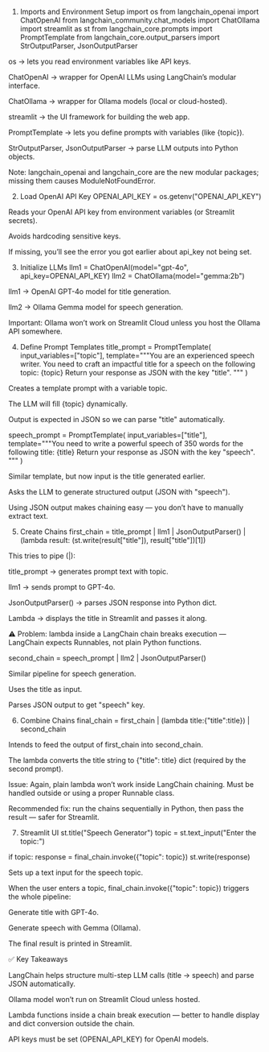 1. Imports and Environment Setup
import os
from langchain_openai import ChatOpenAI
from langchain_community.chat_models import ChatOllama
import streamlit as st
from langchain_core.prompts import PromptTemplate
from langchain_core.output_parsers import StrOutputParser, JsonOutputParser


os → lets you read environment variables like API keys.

ChatOpenAI → wrapper for OpenAI LLMs using LangChain’s modular interface.

ChatOllama → wrapper for Ollama models (local or cloud-hosted).

streamlit → the UI framework for building the web app.

PromptTemplate → lets you define prompts with variables (like {topic}).

StrOutputParser, JsonOutputParser → parse LLM outputs into Python objects.

Note: langchain_openai and langchain_core are the new modular packages; missing them causes ModuleNotFoundError.

2. Load OpenAI API Key
OPENAI_API_KEY = os.getenv("OPENAI_API_KEY")


Reads your OpenAI API key from environment variables (or Streamlit secrets).

Avoids hardcoding sensitive keys.

If missing, you’ll see the error you got earlier about api_key not being set.

3. Initialize LLMs
llm1 = ChatOpenAI(model="gpt-4o", api_key=OPENAI_API_KEY)
llm2 = ChatOllama(model="gemma:2b")


llm1 → OpenAI GPT-4o model for title generation.

llm2 → Ollama Gemma model for speech generation.

Important: Ollama won’t work on Streamlit Cloud unless you host the Ollama API somewhere.

4. Define Prompt Templates
title_prompt = PromptTemplate(
    input_variables=["topic"],
    template="""You are an experienced speech writer.
    You need to craft an impactful title for a speech 
    on the following topic: {topic}
    Return your response as JSON with the key "title".
    """
)


Creates a template prompt with a variable topic.

The LLM will fill {topic} dynamically.

Output is expected in JSON so we can parse "title" automatically.

speech_prompt = PromptTemplate(
    input_variables=["title"],
    template="""You need to write a powerful speech of 350 words
    for the following title: {title}
    Return your response as JSON with the key "speech".
    """
)


Similar template, but now input is the title generated earlier.

Asks the LLM to generate structured output (JSON with "speech").

Using JSON output makes chaining easy — you don’t have to manually extract text.

5. Create Chains
first_chain = title_prompt | llm1 | JsonOutputParser() | (lambda result: (st.write(result["title"]), result["title"])[1])


This tries to pipe (|):

title_prompt → generates prompt text with topic.

llm1 → sends prompt to GPT-4o.

JsonOutputParser() → parses JSON response into Python dict.

Lambda → displays the title in Streamlit and passes it along.

⚠️ Problem: lambda inside a LangChain chain breaks execution — LangChain expects Runnables, not plain Python functions.

second_chain = speech_prompt | llm2 | JsonOutputParser()


Similar pipeline for speech generation.

Uses the title as input.

Parses JSON output to get "speech" key.

6. Combine Chains
final_chain = first_chain | (lambda title:{"title":title}) | second_chain


Intends to feed the output of first_chain into second_chain.

The lambda converts the title string to {"title": title} dict (required by the second prompt).

Issue: Again, plain lambda won’t work inside LangChain chaining. Must be handled outside or using a proper Runnable class.

Recommended fix: run the chains sequentially in Python, then pass the result — safer for Streamlit.

7. Streamlit UI
st.title("Speech Generator")
topic = st.text_input("Enter the topic:")

if topic:
    response = final_chain.invoke({"topic": topic})
    st.write(response)


Sets up a text input for the speech topic.

When the user enters a topic, final_chain.invoke({"topic": topic}) triggers the whole pipeline:

Generate title with GPT-4o.

Generate speech with Gemma (Ollama).

The final result is printed in Streamlit.

✅ Key Takeaways

LangChain helps structure multi-step LLM calls (title → speech) and parse JSON automatically.

Ollama model won’t run on Streamlit Cloud unless hosted.

Lambda functions inside a chain break execution — better to handle display and dict conversion outside the chain.

API keys must be set (OPENAI_API_KEY) for OpenAI models.
